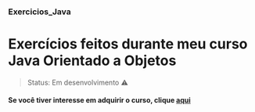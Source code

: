 ### Exercicios_Java<h1 align="left">Exercícios feitos durante meu curso Java Orientado a Objetos</h1>

>Status: Em desenvolvimento ⚠️

#### Se você tiver interesse em adquirir o curso, clique [aqui](https://www.udemy.com/course/java-curso-completo/)
